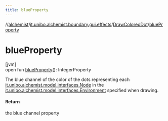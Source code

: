 ```yaml
---
title: blueProperty
---
```

//[alchemist](../../../index.html)/[it.unibo.alchemist.boundary.gui.effects](../index.html)/[DrawColoredDot](index.html)/[blueProperty](blue-property.html)



# blueProperty



[jvm]\
open fun [blueProperty](blue-property.html)(): IntegerProperty



The blue channel of the color of the dots representing each [it.unibo.alchemist.model.interfaces.Node](../../it.unibo.alchemist.model.interfaces/-node/index.html) in the [it.unibo.alchemist.model.interfaces.Environment](../../it.unibo.alchemist.model.interfaces/-environment/index.html) specified when drawing.



#### Return



the blue channel property




